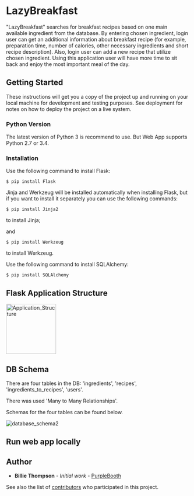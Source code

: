 # LazyBreakfast

"LazyBreakfast" searches for breakfast recipes based on one main available ingredient from the database. By entering chosen ingredient, login user can get an additional information about breakfast recipe (for example, preparation time, number of calories, other necessary ingredients and short recipe description). Also, login user can add a new recipe that utilize chosen ingredient. Using this application user will have more time to sit back and enjoy the most important meal of the day.


## Getting Started

These instructions will get you a copy of the project up and running on your local machine for development and testing purposes. See deployment for notes on how to deploy the project on a live system.

### Python Version

The latest version of Python 3 is recommend to use. But Web App supports Python 2.7 or 3.4. 

### Installation

Use the following command to install Flask:
```
$ pip install Flask
```
Jinja and Werkzeug will be installed automatically when installing Flask, but if you want to install it separately you can use the following commands: 
```
$ pip install Jinja2
```
to install Jinja;

and

```
$ pip install Werkzeug
```
to install Werkzeug.

Use the following command to install SQLAlchemy:

```
$ pip install SQLAlchemy
```

## Flask Application Structure

<img width="137" alt="Application_Structure" src="https://user-images.githubusercontent.com/43549462/82705096-46239600-9c77-11ea-9419-0ea47a2bf1a3.PNG">

## DB Schema

There are four tables in the DB: 'ingredients', 'recipes', 'ingredients_to_recipes', 'users'. 
  
There was used 'Many to Many Relationships'. 

Schemas for the four tables can be found below.

![database_schema2](https://user-images.githubusercontent.com/43549462/82700782-2ee0aa80-9c6f-11ea-9f3f-be329e4820f3.png)

## Run web app locally



## Author

* **Billie Thompson** - *Initial work* - [PurpleBooth](https://github.com/PurpleBooth)

See also the list of [contributors](https://github.com/your/project/contributors) who participated in this project.




